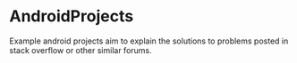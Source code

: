 AndroidProjects
===============

Example android projects aim to explain the solutions to problems posted in stack overflow or other similar forums.

